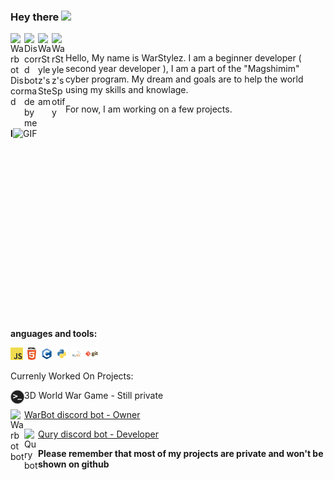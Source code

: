 ### Hey there <img src="https://media.giphy.com/media/hvRJCLFzcasrR4ia7z/giphy.gif" width="25px">
<a href="https://discord.gg/zHqaH549JK">
  <img align="left" alt="Warbot Discord" width="22px" src="https://raw.githubusercontent.com/peterthehan/peterthehan/master/assets/discord.svg" />
</a>
<a href="https://discord.com/oauth2/authorize?client_id=845229314802188299&permissions=8&scope=bot">
  <img align="left" alt="Discord bot made by me" width="22px" src="https://raw.githubusercontent.com/peterthehan/peterthehan/master/assets/twitter.svg" />
</a>
<a href="https://steamcommunity.com/id/WarStylez">
  <img align="left" alt="WarStylez's Steam" width="22px" src="https://raw.githubusercontent.com/peterthehan/peterthehan/master/assets/steam.svg" />
</a>
<a href="https://open.spotify.com/user/lf88s6uxazoudf7epow21v0yv?si=fe9ff178eb6c479d&nd=1">
  <img align="left" alt="WarStylez's Spotify" width="22px" src="https://raw.githubusercontent.com/peterthehan/peterthehan/master/assets/spotify.svg" />
</a>

<br />




Hello, My name is WarStylez. I am a beginner developer ( second year developer ), I am a part of the "Magshimim" cyber program. My dream and goals are to help the world using my skills 
and knowlage.

For now, I am working on a few projects.


  <img align="right" alt="GIF" src="https://github.com/abhisheknaiidu/abhisheknaiidu/blob/master/code.gif?raw=true" width="500" height="320" />


**languages and tools:**  

<code><img height="20" src="https://raw.githubusercontent.com/github/explore/80688e429a7d4ef2fca1e82350fe8e3517d3494d/topics/javascript/javascript.png"></code>
<code><img height="20" src="https://raw.githubusercontent.com/github/explore/80688e429a7d4ef2fca1e82350fe8e3517d3494d/topics/html/html.png"></code>
<code><img height="20" src="https://raw.githubusercontent.com/github/explore/80688e429a7d4ef2fca1e82350fe8e3517d3494d/topics/c/c.png"></code>
<code><img height="20" src="https://raw.githubusercontent.com/github/explore/80688e429a7d4ef2fca1e82350fe8e3517d3494d/topics/python/python.png"></code>
<code><img height="20" src="https://raw.githubusercontent.com/github/explore/80688e429a7d4ef2fca1e82350fe8e3517d3494d/topics/mysql/mysql.png"></code>
<code><img height="20" src="https://raw.githubusercontent.com/github/explore/80688e429a7d4ef2fca1e82350fe8e3517d3494d/topics/git/git.png"></code>



Currenly Worked On Projects:

<img align="left" alt="World war 4" width="22px" src="https://raw.githubusercontent.com/github/explore/80688e429a7d4ef2fca1e82350fe8e3517d3494d/topics/terminal/terminal.png" />3D World War Game - Still private

<img align="left" alt="Warbot bot" width="22px" src="https://raw.githubusercontent.com/peterthehan/peterthehan/master/assets/discord.svg" />[WarBot discord bot - Owner](https://discordbotlist.com/bots/warbot)


<img align="left" alt="Qury bot" width="22px" src="https://raw.githubusercontent.com/peterthehan/peterthehan/master/assets/discord.svg" />[Qury discord bot - Developer](https://discordbotlist.com/bots/qury)

**Please remember that most of my projects are private and won't be shown on github**






